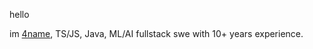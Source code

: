hello

im [4name](https://github.com/4name), TS/JS, Java, ML/AI fullstack swe with 10+ years experience.
